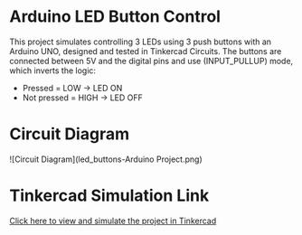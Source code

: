 # Arduino LED Button Control 

This project simulates controlling 3 LEDs using 3 push buttons with an Arduino UNO, designed and tested in Tinkercad Circuits.
The buttons are connected between 5V and the digital pins and use (INPUT_PULLUP) mode, which inverts the logic:
- Pressed = LOW → LED ON
- Not pressed = HIGH → LED OFF


#  Circuit Diagram

![Circuit Diagram](led_buttons-Arduino Project.png)


# Tinkercad Simulation Link

[Click here to view and simulate the project in Tinkercad](https://www.tinkercad.com/things/cWJYEBW5x54-arduino-led-button-?sharecode=iYpS6MTcJQxjhWR2OX4HlnA5KyGOmfdTQwnhvjaN5rs)




